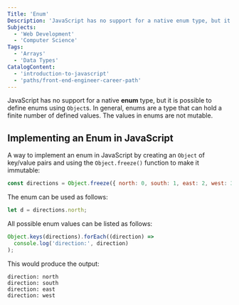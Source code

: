 ```yaml
---
Title: 'Enum'
Description: 'JavaScript has no support for a native enum type, but it is possible to define enums using Objects.'
Subjects:
  - 'Web Development'
  - 'Computer Science'
Tags:
  - 'Arrays'
  - 'Data Types'
CatalogContent:
  - 'introduction-to-javascript'
  - 'paths/front-end-engineer-career-path'
---
```


JavaScript has no support for a native **enum** type, but it is possible to define enums using `Object`s.
In general, enums are a type that can hold a finite number of defined values. The values in enums are not mutable.

## Implementing an Enum in JavaScript

A way to implement an enum in JavaScript by creating an `Object` of key/value pairs and using the `Object.freeze()` function to make it immutable:

```js
const directions = Object.freeze({ north: 0, south: 1, east: 2, west: 3 });
```

The enum can be used as follows:

```js
let d = directions.north;
```

All possible enum values can be listed as follows:

```js
Object.keys(directions).forEach((direction) =>
  console.log('direction:', direction)
);
```

This would produce the output:

```shell
direction: north
direction: south
direction: east
direction: west
```

